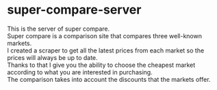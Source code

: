 # super-compare-server

This is the server of super compare. <br/>
   Super compare is a comparison site that compares three well-known markets.
          <br />
          I created a scraper to get all the latest prices from each market so
          the prices will always be up to date. <br />
          Thanks to that I give you the ability to choose the cheapest market
          according to what you are interested in purchasing. <br />
          The comparison takes into account the discounts that the markets
          offer.

